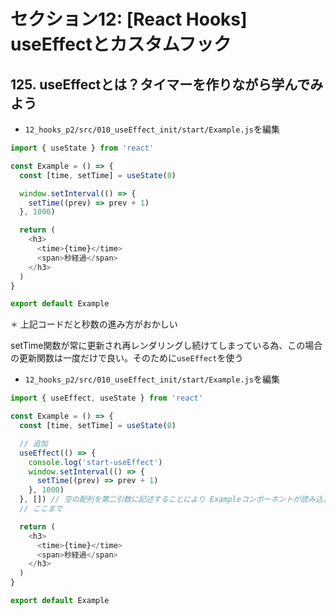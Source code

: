 # セクション12: [React Hooks] useEffectとカスタムフック

## 125. useEffectとは？タイマーを作りながら学んでみよう<br>

+ `12_hooks_p2/src/010_useEffect_init/start/Example.js`を編集<br>

```js:Example.js
import { useState } from 'react'

const Example = () => {
  const [time, setTime] = useState(0)

  window.setInterval(() => {
    setTime((prev) => prev + 1)
  }, 1000)

  return (
    <h3>
      <time>{time}</time>
      <span>秒経過</span>
    </h3>
  )
}

export default Example
```

`＊` 上記コードだと秒数の進み方がおかしい<br>

setTime関数が常に更新され再レンダリングし続けてしまっている為、この場合の更新関数は一度だけで良い。そのために`useEffect`を使う<br>

+ `12_hooks_p2/src/010_useEffect_init/start/Example.js`を編集<br>

```js:Example.js
import { useEffect, useState } from 'react'

const Example = () => {
  const [time, setTime] = useState(0)

  // 追加
  useEffect(() => {
    console.log('start-useEffect')
    window.setInterval(() => {
      setTime((prev) => prev + 1)
    }, 1000)
  }, []) // 空の配列を第二引数に記述することにより Exampleコンポーネントが読み込まれた時だけ動くようになる
  // ここまで

  return (
    <h3>
      <time>{time}</time>
      <span>秒経過</span>
    </h3>
  )
}

export default Example
```
